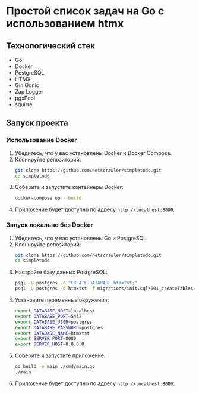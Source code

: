 # Простой список задач на Go с использованием htmx

## Технологический стек

- Go
- Docker
- PostgreSQL
- HTMX
- Gin Gonic
- Zap Logger
- pgxPool
- squirrel

## Запуск проекта

### Использование Docker

1. Убедитесь, что у вас установлены Docker и Docker Compose.
2. Клонируйте репозиторий:
   ```sh
   git clone https://github.com/netscrawler/simpletodo.git
   cd simpletodo
   ```
3. Соберите и запустите контейнеры Docker:
   ```sh
   docker-compose up --build
   ```
4. Приложение будет доступно по адресу `http://localhost:8080`.

### Запуск локально без Docker

1. Убедитесь, что у вас установлены Go и PostgreSQL.
2. Клонируйте репозиторий:
   ```sh
   git clone https://github.com/netscrawler/simpletodo.git
   cd simpletodo
   ```
3. Настройте базу данных PostgreSQL:
   ```sh
   psql -U postgres -c "CREATE DATABASE htmxtst;"
   psql -U postgres -d htmxtst -f migrations/init.sql/001_createTables.sql
   ```
4. Установите переменные окружения:
   ```sh
   export DATABASE_HOST=localhost
   export DATABASE_PORT=5432
   export DATABASE_USER=postgres
   export DATABASE_PASSWORD=postgres
   export DATABASE_NAME=htmxtst
   export SERVER_PORT=8080
   export SERVER_HOST=0.0.0.0
   ```
5. Соберите и запустите приложение:
   ```sh
   go build -o main ./cmd/main.go
   ./main
   ```
6. Приложение будет доступно по адресу `http://localhost:8080`.
